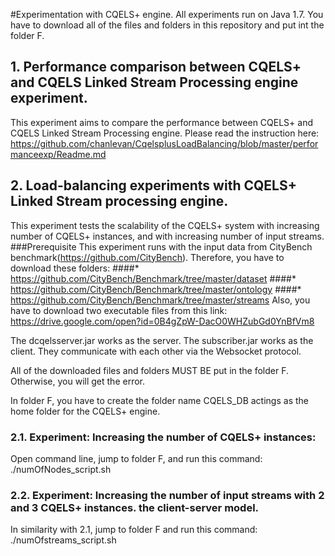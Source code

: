 #Experimentation with CQELS+ engine.
All experiments run on Java 1.7. You have to download all of the files and folders in this repository and put int the folder F. 
## 1. Performance comparison between CQELS+ and CQELS Linked Stream Processing engine experiment.
This experiment aims to compare the performance between CQELS+ and CQELS Linked Stream Processing engine. Please read the instruction here: https://github.com/chanlevan/CqelsplusLoadBalancing/blob/master/performanceexp/Readme.md
## 2. Load-balancing experiments with CQELS+ Linked Stream processing engine.
This experiment tests the scalability of the CQELS+ system with increasing number of CQELS+ instances, and with increasing number of input streams.
###Prerequisite
This experiment runs with the input data from CityBench benchmark(https://github.com/CityBench). Therefore, you have to download these folders:
####* https://github.com/CityBench/Benchmark/tree/master/dataset
####* https://github.com/CityBench/Benchmark/tree/master/ontology
####* https://github.com/CityBench/Benchmark/tree/master/streams
Also, you have to download two executable files from this link: https://drive.google.com/open?id=0B4gZpW-DacO0WHZubGd0YnBfVm8 

The dcqelsserver.jar works as the server. The subscriber.jar works as the client. They communicate with each other via the Websocket protocol.

All of the downloaded files and folders MUST BE put in the folder F. Otherwise, you will get the error.

In folder F, you have to create the folder name CQELS_DB actings as the home folder for the CQELS+ engine.
### 2.1. Experiment: Increasing the number of CQELS+ instances: 
Open command line, jump to folder F, and run this command:
./numOfNodes_script.sh
### 2.2. Experiment: Increasing the number of input streams with 2 and 3 CQELS+ instances. the client-server model.
In similarity with 2.1, jump to folder F and run this command: ./numOfstreams_script.sh
